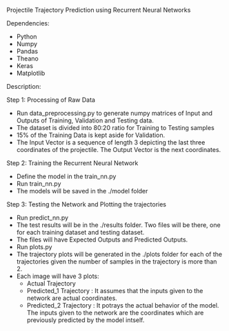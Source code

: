 Projectile Trajectory Prediction using Recurrent Neural Networks

Dependencies:
* Python
* Numpy
* Pandas
* Theano
* Keras
* Matplotlib

Description:

Step 1: Processing of Raw Data
 *  Run data_preprocessing.py to generate numpy matrices of Input and Outputs of Training, Validation and Testing data.
 *  The dataset is divided into 80:20 ratio for Training to Testing samples
 *  15% of the Training Data is kept aside for Validation.
 *  The Input Vector is a sequence of length 3 depicting the last three coordinates of the projectile. The Output Vector is the next coordinates.

Step 2: Training the Recurrent Neural Network
* Define the model in the train_nn.py
* Run train_nn.py
* The models will be saved in the ./model folder

Step 3: Testing the Network and Plotting the trajectories
* Run predict_nn.py
* The test results will be in the ./results folder. Two files will be there, one for each training dataset and testing dataset.
* The files will have Expected Outputs and Predicted Outputs.
* Run plots.py
* The trajectory plots will be generated in the ./plots folder for each of the trajectories given the number of samples in the trajectory is more than 2.
* Each image will have 3 plots:
    - Actual Trajectory 
    - Predicted_1 Trajectory : It assumes that the inputs given to the network are actual coordinates.
    - Predicted_2 Trajectory : It potrays the actual behavior of the model. The inputs given to the network are the coordinates which are previously predicted by the model intself.

